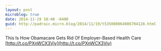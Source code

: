 ```yaml
---
layout: post
microblog: true
date: 2014-11-19 10:40 -0400
guid: http://padraic.micro.blog/2014/11/19/t535080064086704128.html
---
```

This Is How Obamacare Gets Rid Of Employer-Based Health Care [http://t.co/PXnWCX3Vjy](http://t.co/PXnWCX3Vjy)

